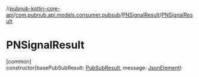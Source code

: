 //[pubnub-kotlin-core-api](../../../index.md)/[com.pubnub.api.models.consumer.pubsub](../index.md)/[PNSignalResult](index.md)/[PNSignalResult](-p-n-signal-result.md)

# PNSignalResult

[common]\
constructor(basePubSubResult: [PubSubResult](../-pub-sub-result/index.md), message: [JsonElement](../../com.pubnub.api/-json-element/index.md))
